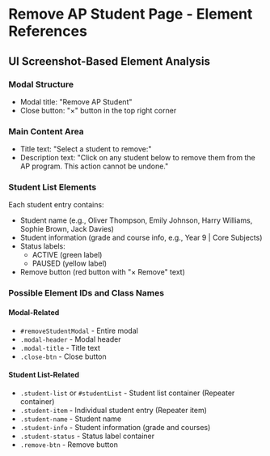 # Remove AP Student Page - Element References

## UI Screenshot-Based Element Analysis

### Modal Structure
- Modal title: "Remove AP Student"
- Close button: "×" button in the top right corner

### Main Content Area
- Title text: "Select a student to remove:"
- Description text: "Click on any student below to remove them from the AP program. This action cannot be undone."

### Student List Elements
Each student entry contains:
- Student name (e.g., Oliver Thompson, Emily Johnson, Harry Williams, Sophie Brown, Jack Davies)
- Student information (grade and course info, e.g., Year 9 | Core Subjects)
- Status labels:
  - ACTIVE (green label)
  - PAUSED (yellow label)
- Remove button (red button with "× Remove" text)

### Possible Element IDs and Class Names

#### Modal-Related
- `#removeStudentModal` - Entire modal
- `.modal-header` - Modal header
- `.modal-title` - Title text
- `.close-btn` - Close button

#### Student List-Related
- `.student-list` or `#studentList` - Student list container (Repeater container)
- `.student-item` - Individual student entry (Repeater item)
- `.student-name` - Student name
- `.student-info` - Student information (grade and courses)
- `.student-status` - Status label container
- `.remove-btn` - Remove button
